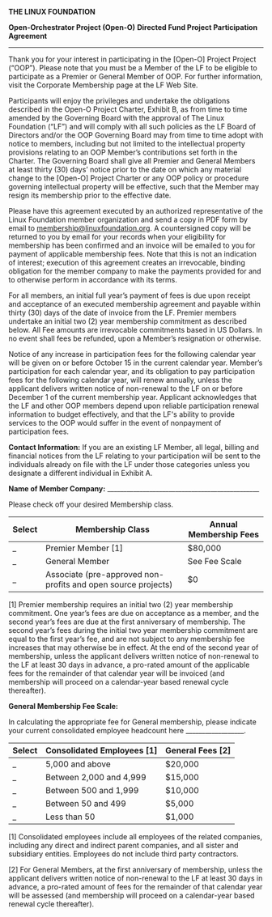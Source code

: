 
**THE LINUX FOUNDATION**

**Open-Orchestrator Project (Open-O)**
**Directed Fund Project Participation Agreement**

----------

Thank you for your interest in participating in the  [Open-O] Project Project (“OOP”). Please note that you must be a Member of the LF to be eligible to participate as a Premier or General Member of OOP. For further information, visit the Corporate Membership page at the LF Web Site.

Participants will enjoy the privileges and undertake the obligations described in the Open-O Project Charter, Exhibit B, as from time to time amended by the Governing Board with the approval of The Linux Foundation (“LF”) and will comply with all such policies as the LF Board of Directors and/or the OOP Governing Board may from time to time adopt with notice to members, including but not limited to the intellectual property provisions relating to an OOP Member’s contributions set forth in the Charter. The Governing Board shall give all Premier and General Members at least thirty (30) days’ notice prior to the date on which any material change to the [Open-O] Project Charter or any OOP policy or procedure governing intellectual property will be effective, such that the Member may resign its membership prior to the effective date.
 
Please have this agreement executed by an authorized representative of the Linux Foundation member organization and send a copy in PDF form by email to membership@linuxfoundation.org. A countersigned copy will be returned to you by email for your records when your eligibility for membership has been confirmed and an invoice will be emailed to you for payment of applicable membership fees. Note that this is not an indication of interest; execution of this agreement creates an irrevocable, binding obligation for the member company to make the payments provided for and to otherwise perform in accordance with its terms.
 
For all members, an initial full year’s payment of fees is due upon receipt and acceptance of an executed membership agreement and payable within thirty (30) days of the date of invoice from the LF. Premier members undertake an initial two (2) year membership commitment as described below. All Fee amounts are irrevocable commitments based in US Dollars. In no event shall fees be refunded, upon a Member’s resignation or otherwise.
 
Notice of any increase in participation fees for the following calendar year will be given on or before October 15 in the current calendar year. Member’s participation for each calendar year, and its obligation to pay participation fees for the following calendar year, will renew annually, unless the applicant delivers written notice of non-renewal to the LF on or before December 1 of the current membership year. Applicant acknowledges that the LF and other OOP members depend upon reliable participation renewal information to budget effectively, and that the LF's ability to provide services to the OOP would suffer in the event of nonpayment of participation fees.

**Contact Information:** If you are an existing LF Member, all legal, billing and financial notices from the LF relating to your participation will be sent to the individuals already on file with the LF under those categories unless you designate a different individual in Exhibit A.
 
**Name of Member Company:**  _______________________________________________
 
Please check off your desired Membership class.


| Select | Membership Class | Annual Membership Fees |
| ------------- | ------------- | ------------- |
| _ | Premier Member \[1\] | $80,000 |
| _ | General Member | See Fee Scale |
| _ | Associate (pre-approved non-profits and open source projects) | $0 |

\[1\] Premier membership requires an initial two (2) year membership commitment. One year’s fees are due on acceptance as a member, and the second year’s fees are due at the first anniversary of membership. The second year’s fees during the initial two year membership commitment are equal to the first year’s fee, and are not subject to any membership fee increases that may otherwise be in effect. At the end of the second year of membership, unless the applicant delivers written notice of non-renewal to the LF at least 30 days in advance, a pro-rated amount of the applicable fees for the remainder of that calendar year will be invoiced (and membership will proceed on a calendar-year based renewal cycle thereafter).
 
**General Membership Fee Scale:**
 
In calculating the appropriate fee for General membership, please indicate your current consolidated employee headcount here __________________.
 
| Select | Consolidated Employees \[1\] | General Fees \[2\] |
| ------------- | ------------- | ------------- |
| _ | 5,000 and above | $20,000 |
| _ | Between 2,000 and 4,999 | $15,000 |
| _ | Between 500 and 1,999 | $10,000 |
| _ | Between 50 and 499 | $5,000 |
| _ | Less than 50 | $1,000 |

\[1\] Consolidated employees include all employees of the related companies, including any direct and indirect parent companies, and all sister and subsidiary entities. Employees do not include third party contractors.
 
\[2\] For General Members, at the first anniversary of membership, unless the applicant delivers written notice of non-renewal to the LF at least 30 days in advance, a pro-rated amount of fees for the remainder of that calendar year will be assessed (and membership will proceed on a calendar-year based renewal cycle thereafter).
 
